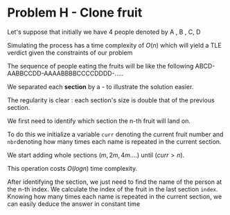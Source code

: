 # Problem H - Clone fruit

Let's suppose that initially we have 4 people denoted by A , B , C, D

Simulating the process has a time complexity of $O(n)$ which will yield a TLE verdict given the constraints of our problem

The sequence of people eating the fruits will be like the following  ABCD-AABBCCDD-AAAABBBBCCCCDDDD-.....

We separated each **section** by a - to illustrate the solution easier.

The regularity is clear : each section's size is double that of the previous section. 

We first need to identify which section the n-th fruit will land on. 

To do this we initialize a variable `curr` denoting the current fruit number and `nbr`denoting how many times each name is repeated in the current section.

We start adding whole sections $(m,2m,4m....)$ until $(curr > n)$. 

This operation costs $O(logn)$ time complexity.

After identifying the section, we just need to find the name of the person at the n-th index. 
We calculate the index of the fruit in the last section `index`.  Knowing how many times each name is repeated in the current section, we can easily deduce the answer in constant time
